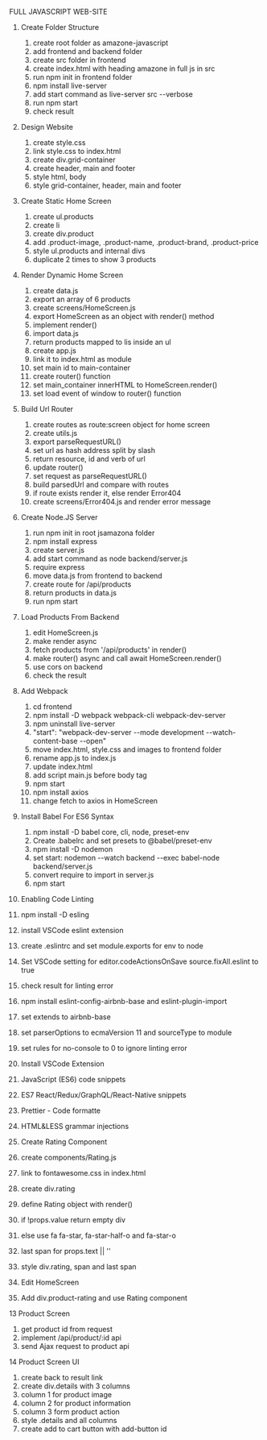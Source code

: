 FULL JAVASCRIPT WEB-SITE

1. Create Folder Structure
   1. create root folder as amazone-javascript
   2. add frontend and backend folder
   3. create src folder in frontend
   4. create index.html with heading amazone in full js in src
   5. run npm init in frontend folder
   6. npm install live-server
   7. add start command as live-server src --verbose
   8. run npm start
   9. check result

2. Design Website
   1. create style.css
   2. link style.css to index.html
   3. create div.grid-container
   4. create header, main and footer
   5. style html, body
   6. style grid-container, header, main and footer

3. Create Static Home Screen
   1. create ul.products
   2. create li
   3. create div.product
   4. add .product-image, .product-name, .product-brand, .product-price
   5. style ul.products and internal divs
   6. duplicate 2 times to show 3 products

4. Render Dynamic Home Screen
   1. create data.js
   2. export an array of 6 products
   3. create screens/HomeScreen.js
   4. export HomeScreen as an object with render() method
   5. implement render()
   6. import data.js
   7. return products mapped to lis inside an ul
   8. create app.js
   9. link it to index.html as module
   10. set main id to main-container
   11. create router() function
   12. set main_container innerHTML to HomeScreen.render()
   13. set load event of window to router() function

5. Build Url Router
   1. create routes as route:screen object for home screen
   2. create utils.js
   3. export parseRequestURL()
   4. set url as hash address split by slash
   5. return resource, id and verb of url
   6. update router()
   7. set request as parseRequestURL()
   8. build parsedUrl and compare with routes
   9. if route exists render it, else render Error404
   10. create screens/Error404.js and render error message

6. Create Node.JS Server
   1. run npm init in root jsamazona folder
   2. npm install express
   3. create server.js
   4. add start command as node backend/server.js
   5. require express
   6. move data.js from frontend to backend
   7. create route for /api/products
   8. return products in data.js
   9. run npm start

7. Load Products From Backend
   1. edit HomeScreen.js
   2. make render async
   3. fetch products from '/api/products' in render()
   4. make router() async and call await HomeScreen.render()
   5. use cors on backend
   6. check the result

8. Add Webpack
   1. cd frontend
   2. npm install -D webpack webpack-cli webpack-dev-server
   3. npm uninstall live-server
   4. "start": "webpack-dev-server --mode development --watch-content-base --open"
   5. move index.html, style.css and images to frontend folder
   6. rename app.js to index.js
   7. update index.html
   8. add script main.js before body tag
   9. npm start
   10. npm install axios
   11. change fetch to axios in HomeScreen

9. Install Babel For ES6 Syntax
   1. npm install -D babel core, cli, node, preset-env
   2. Create .babelrc and set presets to @babel/preset-env
   3. npm install -D nodemon
   4. set start: nodemon --watch backend --exec babel-node backend/server.js
   5. convert require to import in server.js
   6. npm start

10. Enabling Code Linting
   1. npm install -D esling
   2. install VSCode eslint extension
   3. create .eslintrc and set module.exports for env to node
   4. Set VSCode setting for editor.codeActionsOnSave source.fixAll.eslint to true
   5. check result for linting error
   6. npm install eslint-config-airbnb-base and eslint-plugin-import
   7. set extends to airbnb-base
   8. set parserOptions to ecmaVersion 11 and sourceType to module
   9. set rules for no-console to 0 to ignore linting error

11. Install VSCode Extension
   1. JavaScript (ES6) code snippets
   2. ES7 React/Redux/GraphQL/React-Native snippets
   3. Prettier - Code formatte
   4. HTML&LESS grammar injections

12. Create Rating Component
   1. create components/Rating.js
   2. link to fontawesome.css in index.html
   3. create div.rating
   4. define Rating object with render()
   5. if !props.value return empty div
   6. else use fa fa-star, fa-star-half-o and fa-star-o
   7. last span for props.text || ''
   9. style div.rating, span and last span
   10. Edit HomeScreen
   11. Add div.product-rating and use Rating component

13 Product Screen
   1. get product id from request
   2. implement /api/product/:id api
   3. send Ajax request to product api

14 Product Screen UI
   1. create back to result link
   2. create div.details with 3 columns
   3. column 1 for product image
   4. column 2 for product information
   5. column 3 form product action
   6. style .details and all columns
   7. create add to cart button with add-button id
